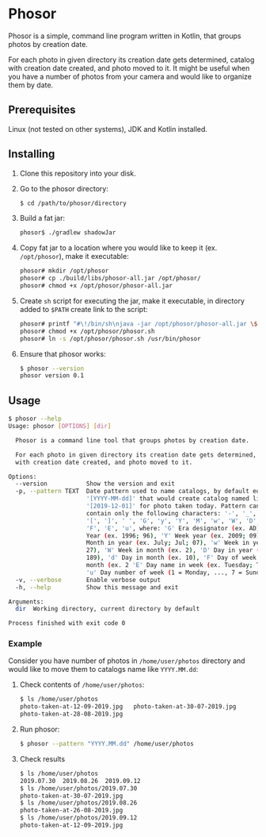 # Phosor

Phosor is a simple, command line program written in Kotlin, that groups photos by creation date.

For each photo in given directory its creation date gets determined, catalog with creation date created, and photo moved to it.
It might be useful when you have a number of photos from your camera and would like to organize them by date.

## Prerequisites
Linux (not tested on other systems), JDK and Kotlin installed.

## Installing

1. Clone this repository into your disk.

2. Go to the phosor directory:
    ~~~bash
    $ cd /path/to/phosor/directory
    ~~~
   
3. Build a fat jar:
    ~~~bash
    phosor$ ./gradlew shadowJar
    ~~~
   
4. Copy fat jar to a location where you would like to keep it (ex. `/opt/phosor`), make it executable: 
    ~~~bash
    phosor# mkdir /opt/phosor
    phosor# cp ./build/libs/phosor-all.jar /opt/phosor/
    phosor# chmod +x /opt/phosor/phosor-all.jar
    ~~~

5. Create `sh` script for executing the jar, make it executable, in directory added to `$PATH` create link to the script:
    ~~~bash
    phosor# printf "#\!/bin/sh\njava -jar /opt/phosor/phosor-all.jar \$@\n" > /opt/phosor/phosor.sh
    phosor# chmod +x /opt/phosor/phosor.sh
    phosor# ln -s /opt/phosor/phosor.sh /usr/bin/phosor
    ~~~

7. Ensure that phosor works:
    ~~~bash
    $ phosor --version
    phosor version 0.1
    ~~~
   
## Usage
~~~bash
$ phosor --help
Usage: phosor [OPTIONS] [dir]

  Phosor is a command line tool that groups photos by creation date.

  For each photo in given directory its creation date gets determined, catalog
  with creation date created, and photo moved to it.

Options:
  --version           Show the version and exit
  -p, --pattern TEXT  Date pattern used to name catalogs, by default equlas to
                      '[YYYY-MM-dd]' that would create catalog named like
                      '[2019-12-01]' for photo taken today. Pattern can
                      contain only the following characters: '-', '_', '.',
                      '[', ']', ' ', 'G', 'y', 'Y', 'M', 'w', 'W', 'D', 'd',
                      'F', 'E', 'u', where: 'G' Era designator (ex. AD), 'y'
                      Year (ex. 1996; 96), 'Y' Week year (ex. 2009; 09), 'M'
                      Month in year (ex. July; Jul; 07), 'w' Week in year (ex.
                      27), 'W' Week in month (ex. 2), 'D' Day in year (ex.
                      189), 'd' Day in month (ex. 10), 'F' Day of week in
                      month (ex. 2 'E' Day name in week (ex. Tuesday; Tue),
                      'u' Day number of week (1 = Monday, ..., 7 = Sunday)
  -v, --verbose       Enable verbose output
  -h, --help          Show this message and exit

Arguments:
  dir  Working directory, current directory by default

Process finished with exit code 0
~~~

### Example

Consider you have number of photos in `/home/user/photos` directory and would like to move them to catalogs name 
like `YYYY.MM.dd`:
1. Check contents of `/home/user/photos`:
    ~~~bash
    $ ls /home/user/photos
   photo-taken-at-12-09-2019.jpg   photo-taken-at-30-07-2019.jpg
   photo-taken-at-28-08-2019.jpg
    ~~~

2. Run phosor:
    ~~~bash
    $ phosor --pattern "YYYY.MM.dd" /home/user/photos
    ~~~

3. Check results
    ~~~bash
    $ ls /home/user/photos
    2019.07.30  2019.08.26  2019.09.12
    $ ls /home/user/photos/2019.07.30
    photo-taken-at-30-07-2019.jpg
    $ ls /home/user/photos/2019.08.26
    photo-taken-at-26-08-2019.jpg
    $ ls /home/user/photos/2019.09.12
    photo-taken-at-12-09-2019.jpg
    ~~~